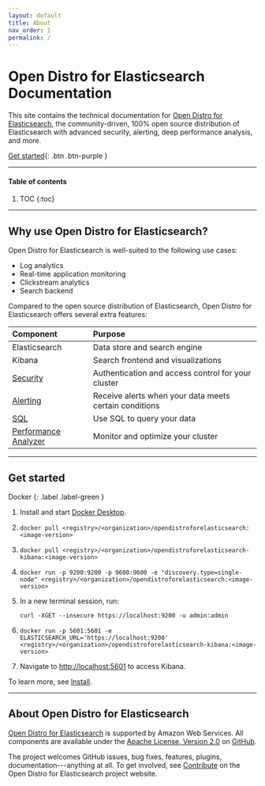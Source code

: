 ```yaml
---
layout: default
title: About
nav_order: 1
permalink: /
---
```


# Open Distro for Elasticsearch Documentation

This site contains the technical documentation for [Open Distro for Elasticsearch](http://example.com), the community-driven, 100% open source distribution of Elasticsearch with advanced security, alerting, deep performance analysis, and more.

[Get started](#get-started){: .btn .btn-purple }


---

#### Table of contents
1. TOC
{:toc}


---

## Why use Open Distro for Elasticsearch?

Open Distro for Elasticsearch is well-suited to the following use cases:

* Log analytics
* Real-time application monitoring
* Clickstream analytics
* Search backend

Compared to the open source distribution of Elasticsearch, Open Distro for Elasticsearch offers several extra features:

Component | Purpose
:--- | :---
Elasticsearch | Data store and search engine
Kibana | Search frontend and visualizations
[Security](docs/security) | Authentication and access control for your cluster
[Alerting](docs/alerting) | Receive alerts when your data meets certain conditions
[SQL](docs/sql) | Use SQL to query your data
[Performance Analyzer](docs/pa) | Monitor and optimize your cluster


---

## Get started
Docker
{: .label .label-green }

1. Install and start [Docker Desktop](https://www.docker.com/products/docker-desktop).
1. `docker pull <registry>/<organization>/opendistroforelasticsearch:<image-version>`
1. `docker pull <registry>/<organization>/opendistroforelasticsearch-kibana:<image-version>`
1. `docker run -p 9200:9200 -p 9600:9600 -e "discovery.type=single-node" <registry>/<organization>/opendistroforelasticsearch:<image-version>`
1. In a new terminal session, run:

   `curl -XGET --insecure https://localhost:9200 -u admin:admin`

1. `docker run -p 5601:5601 -e ELASTICSEARCH_URL='https://localhost:9200' <registry>/<organization>/opendistroforelasticsearch-kibana:<image-version>`
1. Navigate to [http://localhost:5601](http://localhost:5601) to access Kibana.

To learn more, see [Install](docs/install).


---

## About Open Distro for Elasticsearch

[Open Distro for Elasticsearch](http://example.com) is supported by Amazon Web Services. All components are available under the [Apache License, Version 2.0](https://www.apache.org/licenses/LICENSE-2.0.html) on [GitHub](https://github.com/OpenDistro).

The project welcomes GitHub issues, bug fixes, features, plugins, documentation---anything at all. To get involved, see [Contribute](http://example.com/contribute) on the Open Distro for Elasticsearch project website.
